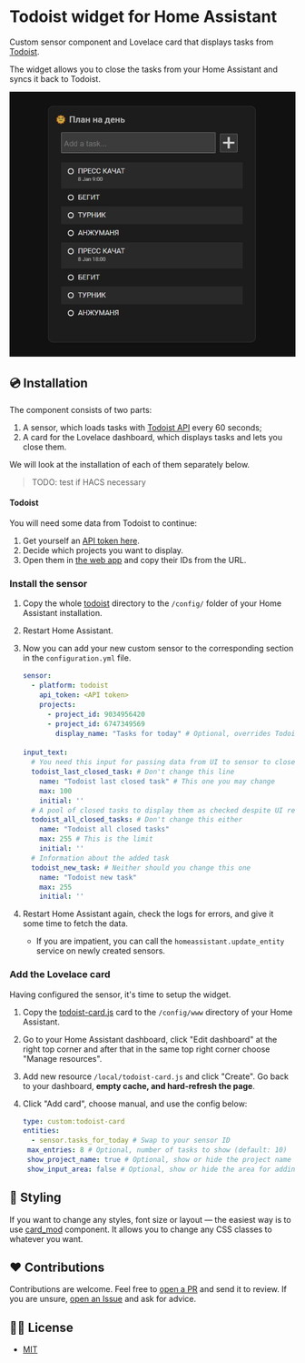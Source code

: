 # Todoist widget for Home Assistant

Custom sensor component and Lovelace card that displays tasks from [Todoist](https://todoist.com/).

The widget allows you to close the tasks from your Home Assistant and syncs it back to Todoist.



![](./images/todoist-card.jpg)

## 💿 Installation

The component consists of two parts:

1. A sensor, which loads tasks with [Todoist API](https://developer.todoist.com/rest/v2/) every 60 seconds;
2. A card for the Lovelace dashboard, which displays tasks and lets you close them.

We will look at the installation of each of them separately below.

> TODO: test if HACS necessary

#### Todoist

You will need some data from Todoist to continue:

1. Get yourself an [API token here](https://todoist.com/app/settings/integrations/developer).
2. Decide which projects you want to display.
3. Open them in [the web app](https://todoist.com/app) and copy their IDs from the URL.

### Install the sensor

1. Copy the whole [todoist](./custom_components/) directory to the ``/config/`` folder of your Home Assistant installation.

2. Restart Home Assistant.

3. Now you can add your new custom sensor to the corresponding section in the ``configuration.yml`` file.

   ``````yaml
   sensor:
     - platform: todoist
       api_token: <API token>
       projects:
         - project_id: 9034956420
         - project_id: 6747349569
           display_name: "Tasks for today" # Optional, overrides Todoist project's name
   
   input_text:
     # You need this input for passing data from UI to sensor to close tasks
     todoist_last_closed_task: # Don't change this line
       name: "Todoist last closed task" # This one you may change
       max: 100
       initial: ''
     # A pool of closed tasks to display them as checked despite UI refreshes until sensor updates
     todoist_all_closed_tasks: # Don't change this either
       name: "Todoist all closed tasks"
       max: 255 # This is the limit
       initial: ''
     # Information about the added task
     todoist_new_task: # Neither should you change this one
       name: "Todoist new task"
       max: 255
       initial: ''
   ``````

4. Restart Home Assistant again, check the logs for errors, and give it some time to fetch the data.

   - If you are impatient, you can call the ``homeassistant.update_entity`` service on newly created sensors.

### Add the Lovelace card

Having configured the sensor, it's time to setup the widget.

1. Copy the [todoist-card.js](./www) card to the ``/config/www`` directory of your Home Assistant.

2. Go to your Home Assistant dashboard, click "Edit dashboard" at the right top corner and after that in the same top right corner choose "Manage resources".

3. Add new resource ``/local/todoist-card.js`` and click "Create". Go back to your dashboard, **empty cache, and hard-refresh the page**.

4. Click "Add card", choose manual, and use the config below:

   ``````yaml
   type: custom:todoist-card
   entities:
     - sensor.tasks_for_today # Swap to your sensor ID
    max_entries: 8 # Optional, number of tasks to show (default: 10)
    show_project_name: true # Optional, show or hide the project name (default: true)
    show_input_area: false # Optional, show or hide the area for adding a new task (default: true)
   ``````

## 🎨 Styling

If you want to change any styles, font size or layout — the easiest way is to use [card_mod](https://github.com/thomasloven/lovelace-card-mod) component. It allows you to change any CSS classes to whatever you want.

## ❤️ Contributions

Contributions are welcome. Feel free to [open a PR](https://github.com/MrGauz/home-assistant-todoist/pulls) and send it to review. If you are unsure, [open an Issue](https://github.com/MrGauz/home-assistant-todoist/issues) and ask for advice.

## 👮‍♀️ License

- [MIT](./LICENSE.md)
